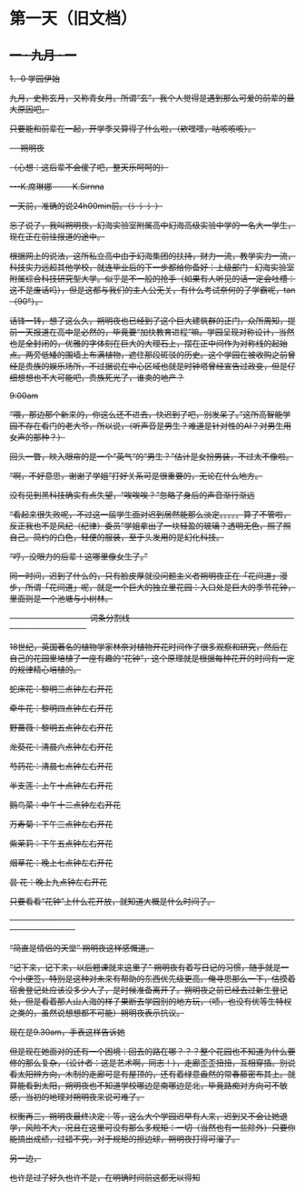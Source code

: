 # 第一天（旧文档）

## ~~一 · 九月 · 一~~

~~1．0 学园伊始~~

~~九月，史称玄月，又称青女月。所谓“玄”，我个人觉得是遇到那么可爱的前辈的最大原因吧。~~

~~只要能和前辈在一起，开学季又算得了什么啦，（欸嘿嘿，咕咳咳咳）。~~

~~---朔明夜~~

~~（心想：这后辈不会傻了吧，整天乐呵呵的）~~

~~---K.席琳娜   -----K.Sirnna~~

~~一天前，准确的说24h00min前。（氵氵氵）~~

~~忘了说了，我叫朔明夜，幻海实验室附属高中幻海高级实验中学的一名大一学生，现在正在前往报道的途中。~~

~~根据网上的说法，这所私立高中由于幻海集团的扶持，财力一流，教学实力一流，科技实力远超其他学校，就连毕业后的下一步都给你备好：上级部门 · 幻海实验室附属综合科技研究型大学。似乎是不一般的抢手（如果有人听见的话一定会吐槽：这不是废话吗），但是这都与我们的主人公无关，有什么考试奈何的了学霸呢，tan（90°）。~~

~~话锋一转，想了这么久，朔明夜也已经到了这个巨大建筑群的正门，众所周知，提前一天报道在高中是必然的，毕竟要“加快教育进程”嘛。学园呈现对称设计，当然也是全封闭的，优雅的字体刻在巨大的大理石上，摆在正中间作为对称线的起始点。两旁低矮的围墙上布满植物，遮住那段斑驳的历史。这个学园在被收购之前曾经是贵族的娱乐场所，不过据说在中心区域也就是时钟塔曾经宣告过政变，但是仔细想想也不大可能吧，贵族死光了，谁卖的地产？~~

~~9:00am~~

~~“喂，那边那个新来的，你这么还不进去，快迟到了吧，别发呆了。”这所高智能学园不存在看门的老大爷，所以说，（听声音是男生？难道是针对性的AI？对男生用女声的那种？）~~

~~回头一瞥，映入眼帘的是一个“英气“的“男生？”估计是女扮男装，不过太不像啦。~~

~~“啊，不好意思，谢谢了学姐”打好关系可是很重要的，无论在什么地方。~~

~~没有见到黑科技确实有点失望，“唉唉唉？”忽略了身后的声音渐行渐远~~

~~“看起来很失败呢，不过这一届学生面对迟到居然能那么淡定。。。。。算了不管啦，反正我也不是风纪（纪律）委员”学姐拿出了一块轻盈的玻璃？透明无色，照了照自己。简约的白色，轻便的服装，至于头发用的是幻化科技。~~

~~“哼，没眼力的后辈！这哪里像女生了。”~~

~~同一时间，迟到了什么的，只有脸皮厚就没问题主义者朔明夜正在「花间道」漫步，所谓「花间道」呢，就是一个巨大的独立里花园：入口处是巨大的季节花钟，里面则是一个池塘与小树林。~~

~~----------------------词条分割线------------------------------------------------------------------~~

~~18世纪，英国著名的植物学家林奈对植物开花时间作了很多观察和研究，然后在自己的花园里培植了一座有趣的“花钟”，这个原理就是根据每种花开的时间有一定的规律精心培植的。~~

~~蛇床花：黎明三点钟左右开花~~

~~牵牛花：黎明四点钟左右开花~~

~~野蔷薇：黎明五点钟左右开花~~

~~龙葵花：清晨六点钟左右开花~~

~~芍药花：清晨七点钟左右开花~~

~~半支莲：上午十点钟左右开花~~

~~鹅鸟菜：中午十二点钟左右开花~~

~~万寿菊：下午三点钟左右开花~~

~~紫茉莉：下午五点钟左右开花~~

~~烟草花：晚上七点钟左右开花~~

~~昙  花：晚上九点钟左右开花~~

~~只要看看“花钟”上什么花开放，就知道大概是什么时间了。~~

~~------------------------------------------------------------------------------------------------~~

~~“简直是情侣的天堂” 朔明夜这样感慨道。~~

~~“记下来，记下来，以后翘课就来这里了” 朔明夜有着写日记的习惯，随手就是一个小便签，特别是这种对未来有帮助的东西优先级更高。俺寻思那么一下，估摸着宿舍登记处应该没多少人了，是时候准备离开了。朔明夜之前已经去过新生登记处，但是看着那人山人海的样子果断去学园别的地方玩，（啧，也没有优等生特权之类的，虽然说想想都不可能）朔明夜表示抗议。~~

~~现在是9.30am，手表这样告诉她~~

~~但是现在她面对的还有一个困境：回去的路在哪？？？整个花园也不知道为什么要修的那么复杂，（设计者：这是艺术啊，同志！），走廊歪歪扭扭，互相穿插。别说看太阳辨方向，木制的走廊可是有屋顶的，还有着绿意盎然的常春藤密布其上。就算能看到太阳，朔明夜也不知道学校哪边是南哪边是北，毕竟路痴对方向可不敏感，当初的地理对朔明夜来说可难了。~~

~~权衡再三，朔明夜最终决定：等，这么大个学园迟早有人来，迟到又不会让她退学，风险不大，况且在这里可没有那么多规矩：一切（当然也有一些除外）只要你能搞出成绩，过错不究，对于规矩的擦边球，朔明夜打得可溜了。~~

~~另一边，~~

~~也许是过了好久也许不是，在明确时间前这都无以得知~~

